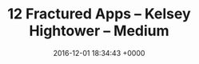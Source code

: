 ---
title: "12 Fractured Apps – Kelsey Hightower – Medium"
date: 2016-12-01 18:34:43 +0000
url: https://medium.com/@kelseyhightower/12-fractured-apps-1080c73d481c
---